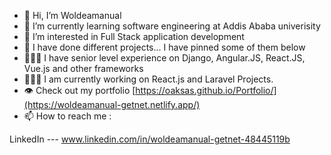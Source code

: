 - 👋 Hi, I’m Woldeamanual
- 🌱 I’m currently learning software engineering at Addis Ababa univerisity
- 👀 I’m interested in Full Stack application development
- 💞️ I have done different projects... I have pinned some of them below
- 👨🏾‍💻 I have senior level experience on Django, Angular.JS, React.JS, Vue.js and other frameworks
- 👨🏾‍💻 I am currently working on React.js and Laravel Projects.
- 👁️ Check out my portfolio [https://oaksas.github.io/Portfolio/](https://woldeamanual-getnet.netlify.app/)
- 📫 How to reach me :

LinkedIn --- www.linkedin.com/in/woldeamanual-getnet-48445119b


<!---
Oaksas/Oaksas is a ✨ special ✨ repository because its `README.md` (this file) appears on your GitHub profile.
You can click the Preview link to take a look at your changes.
--->
